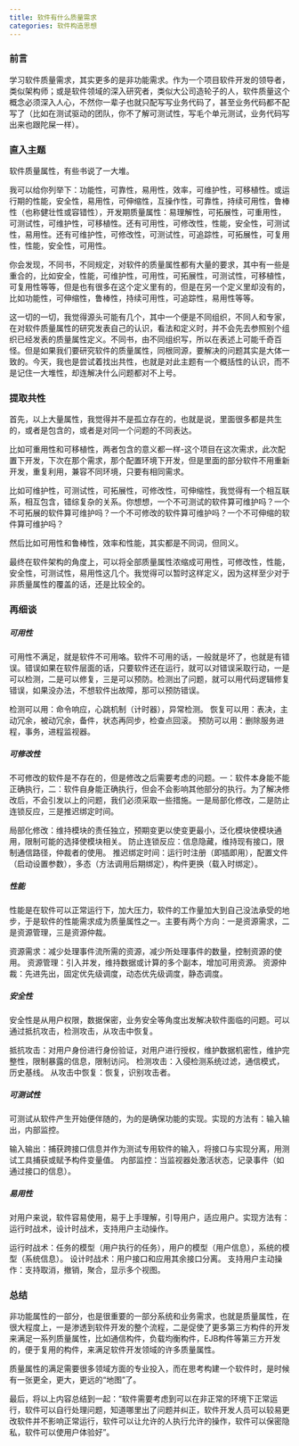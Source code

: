```yaml
---
title: 软件有什么质量需求
categories: 软件构造思想
---
```


### 前言

学习软件质量需求，其实更多的是非功能需求。作为一个项目软件开发的领导者，类似架构师；或是软件领域的深入研究者，类似大公司造轮子的人，软件质量这个概念必须深入人心，不然你一辈子也就只配写写业务代码了，甚至业务代码都不配写了（比如在测试驱动的团队，你不了解可测试性，写毛个单元测试，业务代码写出来也跟陀屎一样）。

### 直入主题

软件质量属性，有些书说了一大堆。

我可以给你列举下：功能性，可靠性，易用性，效率，可维护性，可移植性。或运行期的性能，安全性，易用性，可伸缩性，互操作性，可靠性，持续可用性，鲁棒性（也称健壮性或容错性），开发期质量属性：易理解性，可拓展性，可重用性，可测试性，可维护性，可移植性。还有可用性，可修改性，性能，安全性，可测试性，易用性。还有可维护性，可修改性，可测试性，可追踪性，可拓展性，可复用性，性能，安全性，可用性。

你会发现，不同书，不同规定，对软件的质量属性都有大量的要求，其中有一些是重合的，比如安全，性能，可维护性，可用性，可拓展性，可测试性，可移植性，可复用性等等，但是也有很多在这个定义里有的，但是在另一个定义里却没有的，比如功能性，可伸缩性，鲁棒性，持续可用性，可追踪性，易用性等等。

这一切的一切，我觉得源头可能有几个，其中一个便是不同组织，不同人和专家，在对软件质量属性的研究发表自己的认识，看法和定义时，并不会先去参照别个组织已经发表的质量属性定义。不同书，由不同组织写，所以在表述上可能千奇百怪。但是如果我们要研究软件的质量属性，同根同源，要解决的问题其实是大体一致的。今天，我也是尝试着找出共性，也就是对此主题有一个概括性的认识，而不是记住一大堆性，却连解决什么问题都对不上号。

### 提取共性

首先，以上大量属性，我觉得并不是孤立存在的，也就是说，里面很多都是共生的，或者是包含的，或者是对同一个问题的不同表达。

比如可重用性和可移植性，两者包含的意义都一样-这个项目在这次需求，此次配置下开发，下次在那个需求，那个配置环境下开发，但是里面的部分软件不用重新开发，重复利用，兼容不同环境，只要有相同需求。

比如可维护性，可测试性，可拓展性，可修改性，可伸缩性，我觉得有一个相互联系，相互包含，错综复杂的关系。你想想，一个不可测试的软件算可维护吗？一个不可拓展的软件算可维护吗？一个不可修改的软件算可维护吗？一个不可伸缩的软件算可维护吗？

然后比如可用性和鲁棒性，效率和性能，其实都是不同词，但同义。

最终在软件架构的角度上，可以将全部质量属性浓缩成可用性，可修改性，性能，安全性，可测试性，易用性这几个。我觉得可以暂时这样定义，因为这样至少对于非质量属性的覆盖的话，还是比较全的。

### 再细谈

##### 可用性 

可用性不满足，就是软件不可用咯。软件不可用的话，一般就是坏了，也就是有错误。错误如果在软件层面的话，只要软件还在运行，就可以对错误采取行动，一是可以检测，二是可以修复，三是可以预防。检测出了问题，就可以用代码逻辑修复错误，如果没办法，不想软件出故障，那可以预防错误。

检测可以用：命令响应，心跳机制（计时器），异常检测。
恢复可以用：表决，主动冗余，被动冗余，备件，状态再同步，检查点回滚。
预防可以用：删除服务进程，事务，进程监视器。

##### 可修改性

不可修改的软件是不存在的，但是修改之后需要考虑的问题。一：软件本身能不能正确执行，二：软件自身能正确执行，但会不会影响其他部分的执行。为了解决修改后，不会引发以上的问题，我们必须采取一些措施。一是局部化修改，二是防止连锁反应，三是推迟绑定时间。

局部化修改：维持模块的责任独立，预期变更以使变更最小，泛化模块使模块通用，限制可能的选择使模块相关。
防止连锁反应：信息隐藏，维持现有接口，限制通信路径，仲裁者的使用。
推迟绑定时间：运行时注册（即插即用），配置文件（启动设置参数），多态（方法调用后期绑定），构件更换（载入时绑定）。

##### 性能

性能是在软件可以正常运行下，加大压力，软件的工作量加大到自己没法承受的地步，于是软件的性能需求成为质量属性之一。主要有两个方向：一是资源需求，二是资源管理，三是资源仲裁。

资源需求：减少处理事件流所需的资源，减少所处理事件的数量，控制资源的使用。
资源管理：引入并发，维持数据或计算的多个副本，增加可用资源。
资源仲裁：先进先出，固定优先级调度，动态优先级调度，静态调度。

##### 安全性

安全性是从用户权限，数据保密，业务安全等角度出发解决软件面临的问题。可以通过抵抗攻击，检测攻击，从攻击中恢复。

抵抗攻击：对用户身份进行身份验证，对用户进行授权，维护数据机密性，维护完整性，限制暴露的信息，限制访问。
检测攻击：入侵检测系统过滤，通信模式，历史基线。
从攻击中恢复：恢复，识别攻击者。

##### 可测试性

可测试从软件产生开始便伴随的，为的是确保功能的实现。实现的方法有：输入输出，内部监控。

输入输出：捕获跨接口信息并作为测试专用软件的输入，将接口与实现分离，用测试工具捕获或赋予构件变量值。
内部监控：当监视器处激活状态，记录事件（如通过接口的信息）。

##### 易用性

对用户来说，软件容易使用，易于上手理解，引导用户，适应用户。实现方法有：运行时战术，设计时战术，支持用户主动操作。

运行时战术：任务的模型（用户执行的任务），用户的模型（用户信息），系统的模型（系统信息）。
设计时战术：用户接口和应用其余接口分离。
支持用户主动操作：支持取消，撤销，聚合，显示多个视图。

### 总结

非功能属性的一部分，也是很重要的一部分系统和业务需求，也就是质量属性，在很大程度上，一是渗透到软件开发的整个流程，二是促使了更多第三方构件的开发来满足一系列质量属性，比如通信构件，负载均衡构件，EJB构件等第三方开发的，便于复用的构件，来满足软件开发领域的许多质量属性。

质量属性的满足需要很多领域方面的专业投入，而在思考构建一个软件时，是时候有一张更全，更大，更远的“地图”了。

最后，将以上内容总结到一起：“软件需要考虑到可以在非正常的环境下正常运行，软件可以自行处理问题，知道哪里出了问题并纠正，软件开发人员可以较易更改软件并不影响正常运行，软件可以让允许的人执行允许的操作，软件可以保密隐私，软件可以使用户体验好”。
